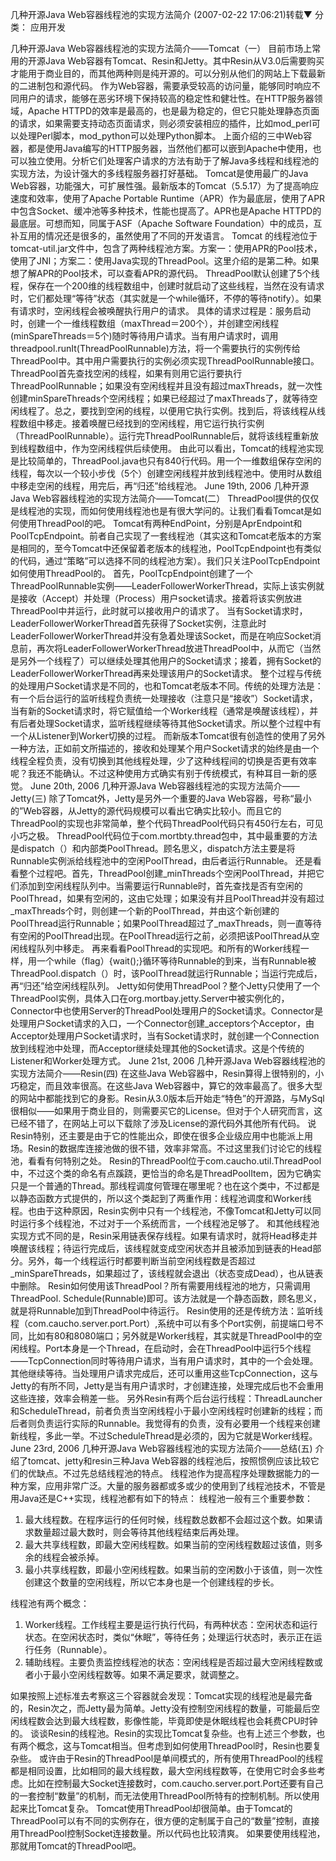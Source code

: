 几种开源Java Web容器线程池的实现方法简介 (2007-02-22 17:06:21)转载▼
分类： 应用开发

几种开源Java Web容器线程池的实现方法简介——Tomcat（一）
目前市场上常用的开源Java Web容器有Tomcat、Resin和Jetty。其中Resin从V3.0后需要购买才能用于商业目的，而其他两种则是纯开源的。可以分别从他们的网站上下载最新的二进制包和源代码。
作为Web容器，需要承受较高的访问量，能够同时响应不同用户的请求，能够在恶劣环境下保持较高的稳定性和健壮性。在HTTP服务器领域，Apache HTTPD的效率是最高的，也是最为稳定的，但它只能处理静态页面的请求，如果需要支持动态页面请求，则必须安装相应的插件，比如mod_perl可以处理Perl脚本，mod_python可以处理Python脚本。
上面介绍的三中Web容器，都是使用Java编写的HTTP服务器，当然他们都可以嵌到Apache中使用，也可以独立使用。分析它们处理客户请求的方法有助于了解Java多线程和线程池的实现方法，为设计强大的多线程服务器打好基础。
Tomcat是使用最广的Java Web容器，功能强大，可扩展性强。最新版本的Tomcat（5.5.17）为了提高响应速度和效率，使用了Apache Portable Runtime（APR）作为最底层，使用了APR中包含Socket、缓冲池等多种技术，性能也提高了。APR也是Apache HTTPD的最底层。可想而知，同属于ASF（Apache Software Foundation）中的成员，互补互用的情况还是很多的，虽然使用了不同的开发语言。
Tomcat 的线程池位于tomcat-util.jar文件中，包含了两种线程池方案。方案一：使用APR的Pool技术，使用了JNI；方案二：使用Java实现的ThreadPool。这里介绍的是第二种。如果想了解APR的Pool技术，可以查看APR的源代码。
ThreadPool默认创建了5个线程，保存在一个200维的线程数组中，创建时就启动了这些线程，当然在没有请求时，它们都处理“等待”状态（其实就是一个while循环，不停的等待notify）。如果有请求时，空闲线程会被唤醒执行用户的请求。
具体的请求过程是：服务启动时，创建一个一维线程数组（maxThread＝200个），并创建空闲线程(minSpareThreads＝5个)随时等待用户请求。当有用户请求时，调用 threadpool.runIt(ThreadPoolRunnable)方法，将一个需要执行的实例传给ThreadPool中。其中用户需要执行的实例必须实现ThreadPoolRunnable接口。 ThreadPool首先查找空闲的线程，如果有则用它运行要执行ThreadPoolRunnable；如果没有空闲线程并且没有超过maxThreads，就一次性创建minSpareThreads个空闲线程；如果已经超过了maxThreads了，就等待空闲线程了。总之，要找到空闲的线程，以便用它执行实例。找到后，将该线程从线程数组中移走。接着唤醒已经找到的空闲线程，用它运行执行实例（ThreadPoolRunnable）。运行完ThreadPoolRunnable后，就将该线程重新放到线程数组中，作为空闲线程供后续使用。
由此可以看出，Tomcat的线程池实现是比较简单的，ThreadPool.java也只有840行代码。用一个一维数组保存空闲的线程，每次以一个较小步伐（5个）创建空闲线程并放到线程池中。使用时从数组中移走空闲的线程，用完后，再“归还”给线程池。
June 19th, 2006
几种开源Java Web容器线程池的实现方法简介——Tomcat(二）
ThreadPool提供的仅仅是线程池的实现，而如何使用线程池也是有很大学问的。让我们看看Tomcat是如何使用ThreadPool的吧。
Tomcat有两种EndPoint，分别是AprEndpoint和PoolTcpEndpoint。前者自己实现了一套线程池（其实这和Tomcat老版本的方案是相同的，至今Tomcat中还保留着老版本的线程池，PoolTcpEndpoint也有类似的代码，通过“策略”可以选择不同的线程池方案）。我们只关注PoolTcpEndpoint如何使用ThreadPool的。
首先，PoolTcpEndpoint创建了一个ThreadPoolRunnable实例——LeaderFollowerWorkerThread，实际上该实例就是接收（Accept）并处理（Process）用户socket请求。接着将该实例放进ThreadPool中并运行，此时就可以接收用户的请求了。
当有Socket请求时，LeaderFollowerWorkerThread首先获得了Socket实例，注意此时LeaderFollowerWorkerThread并没有急着处理该Socket，而是在响应Socket消息前，再次将LeaderFollowerWorkerThread放进ThreadPool中，从而它（当然是另外一个线程了）可以继续处理其他用户的Socket请求；接着，拥有Socket的LeaderFollowerWorkerThread再来处理该用户的Socket请求。
整个过程与传统的处理用户Socket请求是不同的，也和Tomcat老版本不同。传统的处理方法是：有一个后台运行的监听线程负责统一处理接收（注意只是“接收”）Socket请求，当有新的Socket请求时，将它赋值给一个Worker线程（通常是唤醒该线程），并有后者处理Socket请求，监听线程继续等待其他Socket请求。所以整个过程中有一个从Listener到Worker切换的过程。
而新版本Tomcat很有创造性的使用了另外一种方法，正如前文所描述的，接收和处理某个用户Socket请求的始终是由一个线程全程负责，没有切换到其他线程处理，少了这种线程间的切换是否更有效率呢？我还不能确认。不过这种使用方式确实有别于传统模式，有种耳目一新的感觉。
June 20th, 2006
几种开源Java Web容器线程池的实现方法简介——Jetty(三)
除了Tomcat外，Jetty是另外一个重要的Java Web容器，号称“最小的”Web容器，从Jetty的源代码规模可以看出它确实比较小。而且它的ThreadPool的实现也非常简单，整个代码ThreadPool代码只有450行左右，可见小巧之极。
ThreadPool代码位于com.mortbty.thread包中，其中最重要的方法是dispatch（）和内部类PoolThread。顾名思义，dispatch方法主要是将Runnable实例派给线程池中的空闲PoolThread，由后者运行Runnable。
还是看看整个过程吧。首先，ThreadPool创建_minThreads个空闲PoolThread，并把它们添加到空闲线程队列中。当需要运行Runnable时，首先查找是否有空闲的PoolThread，如果有空闲的，这由它处理；如果没有并且PoolThread并没有超过_maxThreads个时，则创建一个新的PoolThread，并由这个新创建的PoolThread运行Runnable；如果PoolThread超过了_maxThreads，则一直等待有空闲的PoolThread出现。在PoolThread运行之前，必须把该PoolThread从空闲线程队列中移走。
再来看看PoolThread的实现吧。和所有的Worker线程一样，用一个while（flag）{wait();}循环等待Runnable的到来，当有Runnable被ThreadPool.dispatch（）时，该PoolThread就运行Runnable；当运行完成后，再“归还”给空闲线程队列。
Jetty如何使用ThreadPool？整个Jetty只使用了一个ThreadPool实例，具体入口在org.mortbay.jetty.Server中被实例化的，Connector中也使用Server的ThreadPool处理用户的Socket请求。Connector是处理用户Socket请求的入口，一个Connector创建_acceptors个Acceptor，由Acceptor处理用户Socket请求时，当有Socket请求时，就创建一个Connection放到线程池中处理，而Acceptor继续处理其他的Socket请求。这是个传统的Listener和Worker处理方式。
June 21st, 2006
几种开源Java Web容器线程池的实现方法简介——Resin(四)
在这些Java Web容器中，Resin算得上很特别的，小巧稳定，而且效率很高。在这些Java Web容器中，算它的效率最高了。很多大型的网站中都能找到它的身影。Resin从3.0版本后开始走“特色”的开源路，与MySql很相似——如果用于商业目的，则需要买它的License。但对于个人研究而言，这已经不错了，在网站上可以下载除了涉及License的源代码外其他所有代码。
说Resin特别，还主要是由于它的性能出众，即使在很多企业级应用中也能派上用场。Resin的数据库连接池做的很不错，效率非常高。不过这里我们讨论它的线程池，看看有何特别之处。
Resin的ThreadPool位于com.caucho.util.ThreadPool中，不过这个类的命名有点蹊跷，更恰当的命名是ThreadPoolItem，因为它确实只是一个普通的Thread。那线程调度何管理在哪里呢？也在这个类中，不过都是以静态函数方式提供的，所以这个类起到了两重作用：线程池调度和Worker线程。也由于这种原因，Resin实例中只有一个线程池，不像Tomcat和Jetty可以同时运行多个线程池，不过对于一个系统而言，一个线程池足够了。
和其他线程池实现方式不同的是，Resin采用链表保存线程。如果有请求时，就将Head移走并唤醒该线程；待运行完成后，该线程就变成空闲状态并且被添加到链表的Head部分。另外，每一个线程运行时都要判断当前空闲线程数是否超过_minSpareThreads，如果超过了，该线程就会退出（状态变成Dead），也从链表中删除。
Resin如何使用该ThreadPool？所有需要用线程池的地方，只需调用ThreadPool. Schedule(Runnable)即可。该方法就是一个静态函数，顾名思义，就是将Runnable加到ThreadPool中待运行。
Resin使用的还是传统方法：监听线程（com.caucho.server.port.Port）,系统中可以有多个Port实例，前提端口号不同，比如有80和8080端口；另外就是Worker线程，其实就是ThreadPool中的空闲线程。Port本身是一个Thread，在启动时，会在ThreadPool中运行5个线程——TcpConnection同时等待用户请求，当有用户请求时，其中的一个会处理。其他继续等待。当处理用户请求完成后，还可以重用这些TcpConnection，这与Jetty的有所不同，Jetty是当有用户请求时，才创建连接，处理完成后也不会重用这些连接，效率会稍差一些。
另外Resin有两个后台运行线程：ThreadLauncher和ScheduleThread，前者负责当空闲线程小于最小空闲线程时创建新的线程；而后者则负责运行实际的Runnable。我觉得有的负责，没有必要用一个线程来创建新线程，多此一举。不过ScheduleThread是必须的，因为它就是Worker线程。
June 23rd, 2006
几种开源Java Web容器线程池的实现方法简介——总结(五)
介绍了tomcat、jetty和resin三种Java Web容器的线程池后，按照惯例应该比较它们的优缺点。不过先总结线程池的特点。
线程池作为提高程序处理数据能力的一种方案，应用非常广泛。大量的服务器都或多或少的使用到了线程池技术，不管是用Java还是C++实现，线程池都有如下的特点：
线程池一般有三个重要参数：
1. 最大线程数。在程序运行的任何时候，线程数总数都不会超过这个数。如果请求数量超过最大数时，则会等待其他线程结束后再处理。
2. 最大共享线程数，即最大空闲线程数。如果当前的空闲线程数超过该值，则多余的线程会被杀掉。
3. 最小共享线程数，即最小空闲线程数。如果当前的空闲数小于该值，则一次性创建这个数量的空闲线程，所以它本身也是一个创建线程的步长。

线程池有两个概念：
1. Worker线程。工作线程主要是运行执行代码，有两种状态：空闲状态和运行状态。在空闲状态时，类似“休眠”，等待任务；处理运行状态时，表示正在运行任务（Runnable）。
2. 辅助线程。主要负责监控线程池的状态：空闲线程是否超过最大空闲线程数或者小于最小空闲线程数等。如果不满足要求，就调整之。

如果按照上述标准去考察这三个容器就会发现：Tomcat实现的线程池是最完备的，Resin次之，而Jetty最为简单。Jetty没有控制空闲线程的数量，可能最后空闲线程数会达到最大线程数，影像性能，毕竟即使是休眠线程也会耗费CPU时钟的。
谈谈Resin的线程池。Resin的实现比Tomcat复杂些。也有上述三个参数，也有两个概念，这与Tomcat相当。但考虑到如何使用ThreadPool时，Resin也要复杂些。
或许由于Resin的ThreadPool是单间模式的，所有使用ThreadPool的线程都是相同设置，比如相同的最大线程数，最大空闲线程数等，在使用它时会多些考虑。比如在控制最大Socket连接数时，com.caucho.server.port.Port还要有自己的一套控制“数量”的机制，而无法使用ThreadPool所特有的控制机制。所以使用起来比Tomcat复杂。
Tomcat使用ThreadPool却很简单。由于Tomcat的ThreadPool可以有不同的实例存在，很方便的定制属于自己的“数量”控制，直接用ThreadPool控制Socket连接数量。所以代码也比较清爽。
如果要使用线程池，那就用Tomcat的ThreadPool吧。